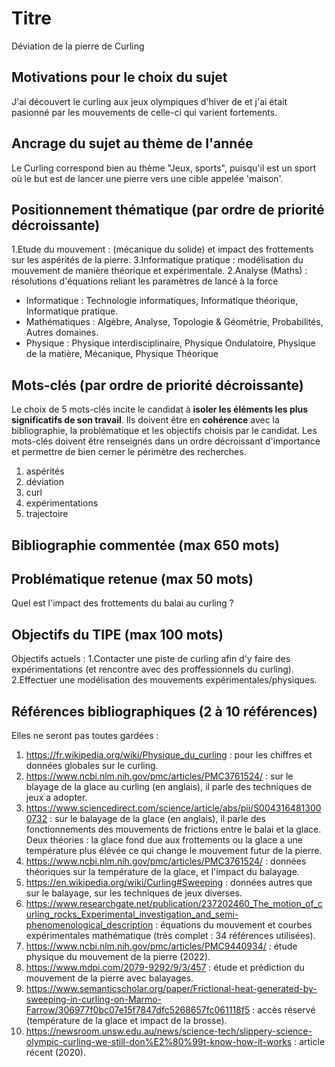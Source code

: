 # Titre
Déviation de la pierre de Curling
## Motivations pour le choix du sujet
J'ai découvert le curling aux jeux olympiques d'hiver de  et j'ai était pasionné par 
les mouvements de celle-ci qui varient fortements.

## Ancrage du sujet au thème de l'année
Le Curling correspond bien au thème "Jeux, sports", puisqu'il est
un sport où le but est de lancer une pierre vers une cible appelée 'maison'.

## Positionnement thématique (par ordre de priorité décroissante)

1.Etude du mouvement : (mécanique du solide) et impact des frottements sur les aspérités de la pierre.
3.Informatique pratique : modélisation du mouvement de manière théorique et expérimentale.
2.Analyse (Maths) : résolutions d'équations reliant les paramètres de lancé à la force


- Informatique : Technologie informatiques, Informatique théorique, Informatique pratique.
- Mathématiques : Algèbre, Analyse, Topologie & Géométrie, Probabilités, Autres domaines.
- Physique : Physique interdisciplinaire, Physique Ondulatoire, Physique de la matière, Mécanique, Physique Théorique


## Mots-clés (par ordre de priorité décroissante)

Le choix de 5 mots-clés incite le candidat à **isoler les éléments les plus significatifs de son travail**. Ils doivent être en **cohérence** avec la bibliographie, la problématique et les objectifs choisis par le candidat. Les mots-clés doivent être renseignés dans un ordre décroissant d'importance et permettre de bien cerner le périmètre des recherches.

1. aspérités
2. déviation
3. curl
4. expérimentations
5. trajectoire


## Bibliographie commentée (max 650 mots)



## Problématique retenue (max 50 mots)
Quel est l'impact des frottements du balai au curling ?

## Objectifs du TIPE (max 100 mots)

Objectifs actuels :
1.Contacter une piste de curling afin d'y faire des expérimentations (et rencontre avec des proffessionnels du curling).
2.Effectuer une modélisation des mouvements expérimentales/physiques.


## Références bibliographiques (2 à 10 références)

Elles ne seront pas toutes gardées :
1. https://fr.wikipedia.org/wiki/Physique_du_curling : pour les chiffres et données globales sur le curling.
2. https://www.ncbi.nlm.nih.gov/pmc/articles/PMC3761524/ : sur le blayage de la glace au curling (en anglais), il parle des techniques de jeux a adopter.
3. https://www.sciencedirect.com/science/article/abs/pii/S0043164813000732 : sur le balayage de la glace (en anglais), il parle des fonctionnements des mouvements de frictions entre le balai et la glace. Deux théories : la glace fond due aux frottements ou la glace a une température plus élévée ce qui change le mouvement futur de la pierre.
4. https://www.ncbi.nlm.nih.gov/pmc/articles/PMC3761524/ : données théoriques sur la température de la glace, et l'impact du balayage.
5. https://en.wikipedia.org/wiki/Curling#Sweeping : données autres que sur le balayage, sur les techniques de jeux diverses.
6. https://www.researchgate.net/publication/237202460_The_motion_of_curling_rocks_Experimental_investigation_and_semi-phenomenological_description : équations du mouvement et courbes expérimentales mathématique (très complet : 34 références utilisées).
7. https://www.ncbi.nlm.nih.gov/pmc/articles/PMC9440934/ : étude physique du mouvement de la pierre (2022).
8. https://www.mdpi.com/2079-9292/9/3/457 : étude et prédiction du mouvement de la pierre avec balayages.
9. https://www.semanticscholar.org/paper/Frictional-heat-generated-by-sweeping-in-curling-on-Marmo-Farrow/306977f0bc07e15f7847dfc5268657fc061118f5 : accès réservé (température de la glace et impact de la brosse).
10. https://newsroom.unsw.edu.au/news/science-tech/slippery-science-olympic-curling-we-still-don%E2%80%99t-know-how-it-works : article récent (2020).

